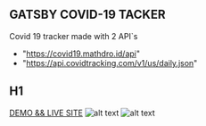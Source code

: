 ## GATSBY COVID-19 TACKER

Covid 19 tracker made with 2 API`s

- "https://covid19.mathdro.id/api"
- "https://api.covidtracking.com/v1/us/daily.json"

## H1

[DEMO && LIVE SITE](https://covid-19israel.web.app/)
![alt text][logo]
![alt text][logo2]

[logo]: './Examples/ss1.jpg' "screenshot 1"
[logo2]: './Examples/ss2.jpg' "screenshot 2"
